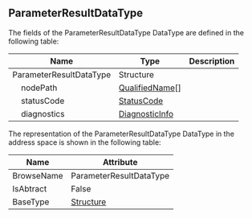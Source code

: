 <!-- datatype -->
## ParameterResultDataType
<!-- end of description -->
The fields of the ParameterResultDataType DataType are defined in the following table:  

|Name|Type|Description|
|---|---|---|
|ParameterResultDataType|Structure||
|&nbsp;&nbsp;&nbsp;&nbsp;nodePath|[QualifiedName](../../../Core/Part3/DataTypes/QualifiedName/readme.md)[]||
|&nbsp;&nbsp;&nbsp;&nbsp;statusCode|[StatusCode](../../../Core/Part4/DataTypes/StatusCode/readme.md)||
|&nbsp;&nbsp;&nbsp;&nbsp;diagnostics|[DiagnosticInfo](../../../Core/Part4/DataTypes/DiagnosticInfo/readme.md)||

The representation of the ParameterResultDataType DataType in the address space is shown in the following table:  

|Name|Attribute|
|---|---|
|BrowseName|ParameterResultDataType|
|IsAbtract|False|
|BaseType|[Structure](../../../Core/Part3/DataTypes/Structure/readme.md)|

